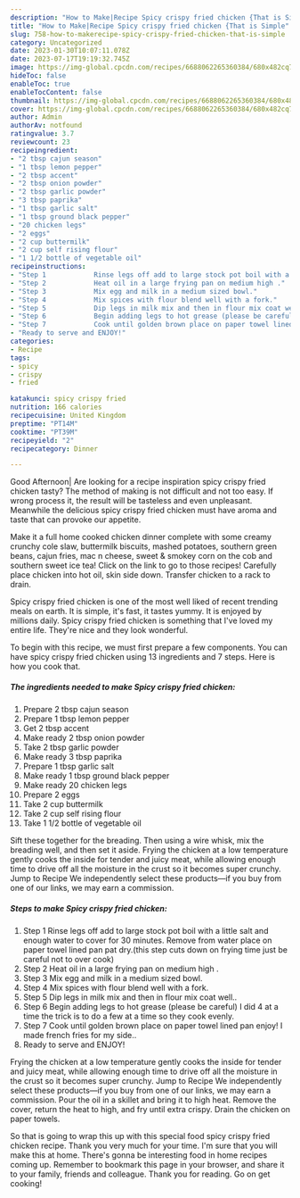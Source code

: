 ```yaml
---
description: "How to Make|Recipe Spicy crispy fried chicken {That is Simple"
title: "How to Make|Recipe Spicy crispy fried chicken {That is Simple"
slug: 758-how-to-makerecipe-spicy-crispy-fried-chicken-that-is-simple
category: Uncategorized
date: 2023-01-30T10:07:11.078Z
date: 2023-07-17T19:19:32.745Z
image: https://img-global.cpcdn.com/recipes/6688062265360384/680x482cq70/spicy-crispy-fried-chicken-recipe-main-photo.jpg
hideToc: false
enableToc: true
enableTocContent: false
thumbnail: https://img-global.cpcdn.com/recipes/6688062265360384/680x482cq70/spicy-crispy-fried-chicken-recipe-main-photo.jpg
cover: https://img-global.cpcdn.com/recipes/6688062265360384/680x482cq70/spicy-crispy-fried-chicken-recipe-main-photo.jpg
author: Admin
authorAv: notfound
ratingvalue: 3.7
reviewcount: 23
recipeingredient:
- "2 tbsp cajun season"
- "1 tbsp lemon pepper"
- "2 tbsp accent"
- "2 tbsp onion powder"
- "2 tbsp garlic powder"
- "3 tbsp paprika"
- "1 tbsp garlic salt"
- "1 tbsp ground black pepper"
- "20 chicken legs"
- "2 eggs"
- "2 cup buttermilk"
- "2 cup self rising flour"
- "1 1/2 bottle of vegetable oil"
recipeinstructions:
- "Step 1            Rinse legs off add to large stock pot boil with a little salt and enough water to cover for 30 minutes. Remove from water place on paper towel lined pan pat dry.(this step cuts down on frying time just be careful not to over cook)"
- "Step 2            Heat oil in a large frying pan on medium high ."
- "Step 3            Mix egg and milk in a medium sized bowl."
- "Step 4            Mix spices with flour blend well with a fork."
- "Step 5            Dip legs in milk mix and then in flour mix coat well.."
- "Step 6            Begin adding legs to hot grease (please be careful) I did 4 at a time the trick is to do a few at a time so they cook evenly."
- "Step 7            Cook until golden brown place on paper towel lined pan enjoy! I made french fries for my side.."
- "Ready to serve and ENJOY!"
categories:
- Recipe
tags:
- spicy
- crispy
- fried

katakunci: spicy crispy fried 
nutrition: 166 calories
recipecuisine: United Kingdom
preptime: "PT14M"
cooktime: "PT39M"
recipeyield: "2"
recipecategory: Dinner

---
```



Good Afternoon| Are looking for a recipe inspiration spicy crispy fried chicken tasty? The method of making is not difficult and not too easy. If wrong process it, the result will be tasteless and even unpleasant. Meanwhile the delicious spicy crispy fried chicken must have aroma and taste that can provoke our appetite.





Make it a full home cooked chicken dinner complete with some creamy crunchy cole slaw, buttermilk biscuits, mashed potatoes, southern green beans, cajun fries, mac n cheese, sweet &amp; smokey corn on the cob and southern sweet ice tea! Click on the link to go to those recipes! Carefully place chicken into hot oil, skin side down. Transfer chicken to a rack to drain.

Spicy crispy fried chicken is one of the most well liked of recent trending meals on earth. It is simple, it's fast, it tastes yummy. It is enjoyed by millions daily. Spicy crispy fried chicken is something that I've loved my entire life. They're nice and they look wonderful.


To begin with this recipe, we must first prepare a few components. You can have spicy crispy fried chicken using 13 ingredients and 7 steps. Here is how you cook that.

<!--inarticleads1-->

##### The ingredients needed to make Spicy crispy fried chicken:

1. Prepare 2 tbsp cajun season
1. Prepare 1 tbsp lemon pepper
1. Get 2 tbsp accent
1. Make ready 2 tbsp onion powder
1. Take 2 tbsp garlic powder
1. Make ready 3 tbsp paprika
1. Prepare 1 tbsp garlic salt
1. Make ready 1 tbsp ground black pepper
1. Make ready 20 chicken legs
1. Prepare 2 eggs
1. Take 2 cup buttermilk
1. Take 2 cup self rising flour
1. Take 1 1/2 bottle of vegetable oil


Sift these together for the breading. Then using a wire whisk, mix the breading well, and then set it aside. Frying the chicken at a low temperature gently cooks the inside for tender and juicy meat, while allowing enough time to drive off all the moisture in the crust so it becomes super crunchy. Jump to Recipe We independently select these products—if you buy from one of our links, we may earn a commission. 

<!--inarticleads2-->

##### Steps to make Spicy crispy fried chicken:

1. Step 1            Rinse legs off add to large stock pot boil with a little salt and enough water to cover for 30 minutes. Remove from water place on paper towel lined pan pat dry.(this step cuts down on frying time just be careful not to over cook)
1. Step 2            Heat oil in a large frying pan on medium high .
1. Step 3            Mix egg and milk in a medium sized bowl.
1. Step 4            Mix spices with flour blend well with a fork.
1. Step 5            Dip legs in milk mix and then in flour mix coat well..
1. Step 6            Begin adding legs to hot grease (please be careful) I did 4 at a time the trick is to do a few at a time so they cook evenly.
1. Step 7            Cook until golden brown place on paper towel lined pan enjoy! I made french fries for my side..
1. Ready to serve and ENJOY!

Frying the chicken at a low temperature gently cooks the inside for tender and juicy meat, while allowing enough time to drive off all the moisture in the crust so it becomes super crunchy. Jump to Recipe We independently select these products—if you buy from one of our links, we may earn a commission. Pour the oil in a skillet and bring it to high heat. Remove the cover, return the heat to high, and fry until extra crispy. Drain the chicken on paper towels. 

So that is going to wrap this up with this special food spicy crispy fried chicken recipe. Thank you very much for your time. I'm sure that you will make this at home. There's gonna be interesting food in home recipes coming up. Remember to bookmark this page in your browser, and share it to your family, friends and colleague. Thank you for reading. Go on get cooking!
